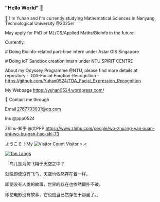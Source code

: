 ### "Hello World" 👋

🌱 I'm Yuhan and I'm currently studying Mathematical Sciences in Nanyang Technological University @2025er

May apply for PhD of ML/CS/Applied Maths/Bioinfo in the future

Currently:

\# Doing Bioinfo-related part-time intern under Astar GIS Singapore

\# Doing IoT Sandbox creation intern under NTU SPIRIT CENTRE

About my Odyssey Programme @NTU, please find more details at repository - TDA-Facial-Emotion-Recognition - https://github.com/Yuhan0524/TDA_Facial_Expression_Recognition

My Webpage https://yuhan0524.wordpress.com/

👯 Contact me through 

Email 2767703031@qq.com

Ins @ppp0524

Zhihu-知乎 @大PPP https://www.zhihu.com/people/wo-zhuang-yan-xuan-shi-wo-bu-gan-hao-shi-73


<!--
**Yuhan0524/Yuhan0524** is a ✨ _special_ ✨ repository because its `README.md` (this file) appears on your GitHub profile.

Here are some ideas to get you started:

- 🔭 I’m currently working on ...

- 👯 I’m looking to collaborate on ...
- 🤔 I’m looking for help with ...
- 💬 Ask me about ...
- 📫 How to reach me: ...
- 😄 Pronouns: ...
- ⚡ Fun fact: ...
-->
ようこそ！My ![Visitor Count](https://profile-counter.glitch.me/Yuhan0524/count.svg) Visitor >.<

[![Top Langs](https://github-readme-stats.vercel.app/api/top-langs/?username=Yuhan0524&layout=compact)](https://github.com/Yuhan0524/github-readme-stats)

「鸟儿是为何飞翔于天空之中？

就像即使没有飞鸟，天空也依然存在着一样。

即使没有人类的故事，世界的存在也依然颠扑不破。

即使电影没有故事，它也应当已然存在于那里了。」
